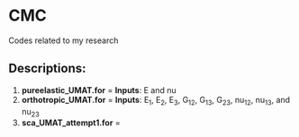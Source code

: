 # CMC
Codes related to my research

## Descriptions:
1. **pureelastic_UMAT.for** = **Inputs**: E and nu
2. **orthotropic_UMAT.for** = **Inputs**: E<sub>1</sub>, E<sub>2</sub>, E<sub>3</sub>, G<sub>12</sub>, G<sub>13</sub>, G<sub>23</sub>, nu<sub>12</sub>,  nu<sub>13</sub>, and  nu<sub>23</sub>
3. **sca_UMAT_attempt1.for** = 
